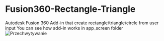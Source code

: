# Fusion360-Rectangle-Triangle
Autodesk Fusion 360 Add-in that create rectangle/triangle/circle from user input
You can see how add-in works in app_screen folder
![Przechwytywanie](https://user-images.githubusercontent.com/119494322/206442321-b975ca73-56cb-4296-bf99-2dc598f3c51c.PNG)
